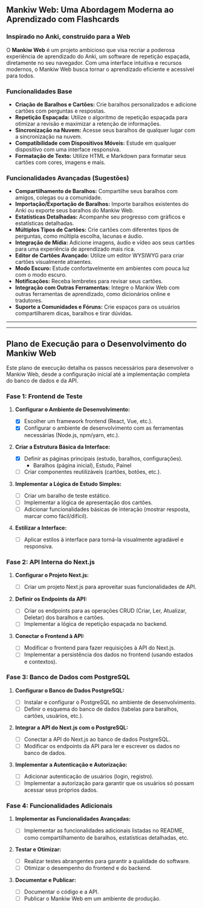 ## Mankiw Web: Uma Abordagem Moderna ao Aprendizado com Flashcards

### Inspirado no Anki, construído para a Web

O **Mankiw Web** é um projeto ambicioso que visa recriar a poderosa experiência de aprendizado do Anki, um software de repetição espaçada, diretamente no seu navegador. Com uma interface intuitiva e recursos modernos, o Mankiw Web busca tornar o aprendizado eficiente e acessível para todos.

### Funcionalidades Base

* **Criação de Baralhos e Cartões:** Crie baralhos personalizados e adicione cartões com perguntas e respostas.
* **Repetição Espaçada:** Utilize o algoritmo de repetição espaçada para otimizar a revisão e maximizar a retenção de informações.
* **Sincronização na Nuvem:** Acesse seus baralhos de qualquer lugar com a sincronização na nuvem.
* **Compatibilidade com Dispositivos Móveis:** Estude em qualquer dispositivo com uma interface responsiva.
* **Formatação de Texto:** Utilize HTML e Markdown para formatar seus cartões com cores, imagens e mais.

### Funcionalidades Avançadas (Sugestões)

* **Compartilhamento de Baralhos:** Compartilhe seus baralhos com amigos, colegas ou a comunidade.
* **Importação/Exportação de Baralhos:** Importe baralhos existentes do Anki ou exporte seus baralhos do Mankiw Web.
* **Estatísticas Detalhadas:** Acompanhe seu progresso com gráficos e estatísticas detalhadas.
* **Múltiplos Tipos de Cartões:** Crie cartões com diferentes tipos de perguntas, como múltipla escolha, lacunas e áudio.
* **Integração de Mídia:** Adicione imagens, áudio e vídeo aos seus cartões para uma experiência de aprendizado mais rica.
* **Editor de Cartões Avançado:** Utilize um editor WYSIWYG para criar cartões visualmente atraentes.
* **Modo Escuro:** Estude confortavelmente em ambientes com pouca luz com o modo escuro.
* **Notificações:** Receba lembretes para revisar seus cartões.
* **Integração com Outras Ferramentas:** Integre o Mankiw Web com outras ferramentas de aprendizado, como dicionários online e tradutores.
* **Suporte a Comunidades e Fóruns:** Crie espaços para os usuários compartilharem dicas, baralhos e tirar dúvidas.

---
---

## Plano de Execução para o Desenvolvimento do Mankiw Web

Este plano de execução detalha os passos necessários para desenvolver o Mankiw Web, desde a configuração inicial até a implementação completa do banco de dados e da API.

### Fase 1: Frontend de Teste

1.  **Configurar o Ambiente de Desenvolvimento:**

    * [x] Escolher um framework frontend (React, Vue, etc.).
    * [x] Configurar o ambiente de desenvolvimento com as ferramentas necessárias (Node.js, npm/yarn, etc.).

2.  **Criar a Estrutura Básica da Interface:**

    * [x] Definir as páginas principais (estudo, baralhos, configurações).
        * Baralhos (página inicial), Estudo, Painel
    * [ ] Criar componentes reutilizáveis (cartões, botões, etc.).

3.  **Implementar a Lógica de Estudo Simples:**

    * [ ] Criar um baralho de teste estático.
    * [ ] Implementar a lógica de apresentação dos cartões.
    * [ ] Adicionar funcionalidades básicas de interação (mostrar resposta, marcar como fácil/difícil).

4.  **Estilizar a Interface:**

    * [ ] Aplicar estilos à interface para torná-la visualmente agradável e responsiva.

### Fase 2: API Interna do Next.js

1.  **Configurar o Projeto Next.js:**

    * [ ] Criar um projeto Next.js para aproveitar suas funcionalidades de API.

2.  **Definir os Endpoints da API:**

    * [ ] Criar os endpoints para as operações CRUD (Criar, Ler, Atualizar, Deletar) dos baralhos e cartões.
    * [ ] Implementar a lógica de repetição espaçada no backend.

3.  **Conectar o Frontend à API:**

    * [ ] Modificar o frontend para fazer requisições à API do Next.js.
    * [ ] Implementar a persistência dos dados no frontend (usando estados e contextos).

### Fase 3: Banco de Dados com PostgreSQL

1.  **Configurar o Banco de Dados PostgreSQL:**

    * [ ] Instalar e configurar o PostgreSQL no ambiente de desenvolvimento.
    * [ ] Definir o esquema do banco de dados (tabelas para baralhos, cartões, usuários, etc.).

2.  **Integrar a API do Next.js com o PostgreSQL:**

    * [ ] Conectar a API do Next.js ao banco de dados PostgreSQL.
    * [ ] Modificar os endpoints da API para ler e escrever os dados no banco de dados.

3.  **Implementar a Autenticação e Autorização:**

    * [ ] Adicionar autenticação de usuários (login, registro).
    * [ ] Implementar a autorização para garantir que os usuários só possam acessar seus próprios dados.

### Fase 4: Funcionalidades Adicionais

1.  **Implementar as Funcionalidades Avançadas:**

    * [ ] Implementar as funcionalidades adicionais listadas no README, como compartilhamento de baralhos, estatísticas detalhadas, etc.

2.  **Testar e Otimizar:**

    * [ ] Realizar testes abrangentes para garantir a qualidade do software.
    * [ ] Otimizar o desempenho do frontend e do backend.

3.  **Documentar e Publicar:**

    * [ ] Documentar o código e a API.
    * [ ] Publicar o Mankiw Web em um ambiente de produção.
